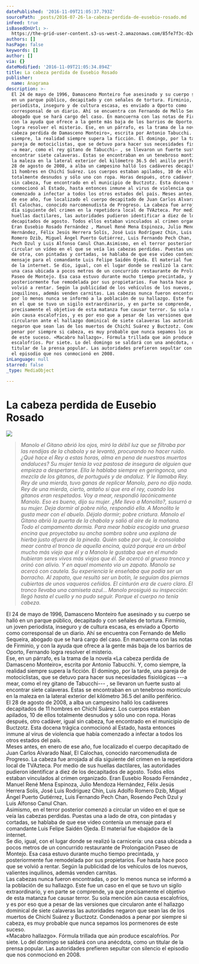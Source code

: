```yaml
---
datePublished: '2016-11-09T21:05:37.793Z'
sourcePath: _posts/2016-07-26-la-cabeza-perdida-de-eusebio-rosado.md
inFeed: true
isBasedOnUrl: >-
  https://the-grid-user-content.s3-us-west-2.amazonaws.com/85fe7f3c-02e3-4c48-82b9-9589d559d067.jpg
authors: []
hasPage: false
keywords: []
author: []
via: {}
dateModified: '2016-11-09T21:05:34.894Z'
title: La cabeza perdida de Eusebio Rosado
publisher:
  name: Anagrama
description: >-
  El 24 de mayo de 1996, Damasceno Monteiro fue asesinado y su cuerpo se halló
  en un parque público, decapitado y con señales de tortura. Firminio, un joven
  periodista, inseguro y de cultura escasa, es enviado a Oporto como
  corresponsal de un diario. Ahí se encuentra con Fernando de Mello Sequeira,
  abogado que se hará cargo del caso. En mancuerna con las notas de Firminio, y
  con la ayuda que ofrece a la gente más baja de los barrios de Oporto, Fernando
  logra resolver el misterio. Ese, en un párrafo, es la trama de la novela «La
  cabeza perdida de Damasceno Monteiro», escrita por Antonio Tabucchi. Y, como
  siempre, la realidad siempre supera la ficción. El domingo, por la tarde, una
  pareja de motociclistas, que se detuvo para hacer sus necesidades fisiológicas
  —a mear, como el rey gitano de Tabucchi— , se llevaron un fuerte susto al
  encontrar siete calaveras. Estas se encontraban en un tenebroso montículo en
  la maleza en la lateral exterior del kilómetro 36.5 del anillo periférico. El
  28 de agosto de 2008, a alba un campesino halló los cadáveres decapitados de
  11 hombres en Chichí Suárez. Los cuerpos estaban apilados, 10 de ellos
  totalmente desnudos y sólo uno con ropa. Horas después, otro cadáver, igual
  sin cabeza, fue encontrado en el municipio de Buctzotz. Esta docena trágica
  conmocionó al Estado, hasta entonces inmune al virus de violencia que había
  comenzado a infectar a todos los otros estados del país. Meses antes, en enero
  de ese año, fue localizado el cuerpo decapitado de Juan Carlos Alvarado Naal,
  El Calochas, conocido narcomenudista de Progreso. La cabeza fue arrojada al
  día siguiente del crimen en la repetidora local de TVAzteca. Por medio de sus
  huellas dactilares, las autoridades pudieron identificar a diez de los
  decapitados de agosto. Todos ellos estaban vinculados al crimen organizado.
  Eran Eusebio Rosado Fernández , Manuel René Mena Espinoza, Julio Mendoza
  Hernández, Félix Jesús Herrera Solís, José Luis Rodríguez Chin, Luis Adolfo
  Romero Dzib, Miguel Ángel Puerto Gutiérrez, Luis Fernando Pech Chan, Rosendo
  Pech Dzul y Luis Alfonso Canul Chan.Asimismo, en el terror posterior comenzó a
  circular un vídeo en el que se veía las cabezas perdidas. Puestas una a lado
  de otra, con pintadas y cortadas, se hablaba de que ese video contenía un
  mensaje para el comandante Luis Felipe Saidén Ojeda. El material fue «bajado»
  de la internet. Se dio, igual, con el lugar donde se realizó la carnicería:
  una casa ubicada a pocos metros de un concurrido restaurante de Prolongación
  Paseo de Montejo. Esa casa estuvo durante mucho tiempo precintada, y
  posteriormente fue remodelada por sus propietarios. Fue hasta hace poco que se
  volvió a rentar. Según la publicidad de los vehículos de los nuevos, valientes
  inquilinos, además venden carnitas. Las cabezas nunca fueron encontradas, o
  por lo menos nunca se informó a la población de su hallazgo. Este fue un caso
  en el que se tuvo un sigilo extraordinario, y en parte se comprende, ya que
  precisamente el objetivo de esta matanza fue causar terror. Su sola mención
  aún causa escalofríos, y es por eso que a pesar de las versiones que
  circularon ante el hallazgo dominical de siete calaveras las autoridades
  negaron que sean las de los muertos de Chichí Suárez y Buctzotz. Condenados a
  penar por siempre si cabeza, es muy probable que nunca sepamos los pormenores
  de este suceso. «Macabro hallazgo». Fórmula trillada que aún produce
  escalofríos. Por siete. Lo del domingo se saldará con una anécdota, como un
  titular de la prensa popular. Las autoridades prefieren sepultar con silencio
  el episodio que nos conmocionó en 2008.
inLanguage: null
starred: false
_type: MediaObject

---
```

# La cabeza perdida de Eusebio Rosado
![](https://the-grid-user-content.s3-us-west-2.amazonaws.com/85fe7f3c-02e3-4c48-82b9-9589d559d067.jpg)

> _Manolo el Gitano abrió los ojos, miró la débil luz que se filtraba por las rendijas de la chabola y se levantó, procurando no hacer ruido. ¿Qué hace el Rey a estas horas, alma en pena de nuestros muertos andaluces? Su mujer tenía la voz pastosa de insegura de alguien que empieza a despertarse. Ella le hablaba siempre en geringonca, una mezcla de los gitanos, de portugués y de andaluz. Y le llamaba Rey. Rey de una mierda, tuvo ganas de replicar Manolo, pero no dijo nada. Rey de una mierda, cierto, antaño sí que era el rey, cuando los gitanos eran respetados. Voy a mear, respondió lacónicamente Manolo. Eso es bueno, dijo su mujer. ¿Me llevo a Monolito?, susurró a su mujer. Deja dormir al pobre niño, respondió ella. A Monolito le gusta mear con el abuelo. Déjalo dormir; pobre criatura. Manolo el Gitano abrió la puerta de la chabola y salió al aire de la mañana. Todo el campamento dormía. Para mear había escogido una gruesa encina que proyectaba su ancha sombra sobre una explana de hierba justo afuera de la pineda. Quién sabe por qué, le consolaba mear contra el tronco de aquella encina, quizá porque era un árbol mucho más viejo que él y a Manolo le gustaba que en el mundo hubieran seres vivos más viejos que él. Se acercó al grueso tronco y orinó con alivio. Y en aquel momento vio un zapato. Manolo se acercó con cautela. Su experiencia le enseñaba que podía ser un borracho. Al zapato, que resultó ser un botín, le seguían dos piernas cubiertas de unos vaqueros ceñidos. El cinturón era de cuero claro. El tronco llevaba una camiseta azul... Manolo prosiguió su inspección: llegó hasta el cuello y no pudo seguir. Porque el cuerpo no tenía cabeza._

El 24 de mayo de 1996, Damasceno Monteiro fue asesinado y su cuerpo se halló en un parque público, decapitado y con señales de tortura. Firminio, un joven periodista, inseguro y de cultura escasa, es enviado a Oporto como corresponsal de un diario. Ahí se encuentra con Fernando de Mello Sequeira, abogado que se hará cargo del caso. En mancuerna con las notas de Firminio, y con la ayuda que ofrece a la gente más baja de los barrios de Oporto, Fernando logra resolver el misterio.   
Ese, en un párrafo, es la trama de la novela «La cabeza perdida de Damasceno Monteiro», escrita por Antonio Tabucchi. Y, como siempre, la realidad siempre supera la ficción. El domingo, por la tarde, una pareja de motociclistas, que se detuvo para hacer sus necesidades fisiológicas ---a mear, como el rey gitano de Tabucchi--- , se llevaron un fuerte susto al encontrar siete calaveras. Estas se encontraban en un tenebroso montículo en la maleza en la lateral exterior del kilómetro 36.5 del anillo periférico.   
El 28 de agosto de 2008, a alba un campesino halló los cadáveres decapitados de 11 hombres en Chichí Suárez. Los cuerpos estaban apilados, 10 de ellos totalmente desnudos y sólo uno con ropa. Horas después, otro cadáver, igual sin cabeza, fue encontrado en el municipio de Buctzotz. Esta docena trágica conmocionó al Estado, hasta entonces inmune al virus de violencia que había comenzado a infectar a todos los otros estados del país.   
Meses antes, en enero de ese año, fue localizado el cuerpo decapitado de Juan Carlos Alvarado Naal, El Calochas, conocido narcomenudista de Progreso. La cabeza fue arrojada al día siguiente del crimen en la repetidora local de TVAzteca. Por medio de sus huellas dactilares, las autoridades pudieron identificar a diez de los decapitados de agosto. Todos ellos estaban vinculados al crimen organizado. Eran Eusebio Rosado Fernández , Manuel René Mena Espinoza, Julio Mendoza Hernández, Félix Jesús Herrera Solís, José Luis Rodríguez Chin, Luis Adolfo Romero Dzib, Miguel Ángel Puerto Gutiérrez, Luis Fernando Pech Chan, Rosendo Pech Dzul y Luis Alfonso Canul Chan.  
Asimismo, en el terror posterior comenzó a circular un vídeo en el que se veía las cabezas perdidas. Puestas una a lado de otra, con pintadas y cortadas, se hablaba de que ese video contenía un mensaje para el comandante Luis Felipe Saidén Ojeda. El material fue «bajado» de la internet.   
Se dio, igual, con el lugar donde se realizó la carnicería: una casa ubicada a pocos metros de un concurrido restaurante de Prolongación Paseo de Montejo. Esa casa estuvo durante mucho tiempo precintada, y posteriormente fue remodelada por sus propietarios. Fue hasta hace poco que se volvió a rentar. Según la publicidad de los vehículos de los nuevos, valientes inquilinos, además venden carnitas.   
Las cabezas nunca fueron encontradas, o por lo menos nunca se informó a la población de su hallazgo. Este fue un caso en el que se tuvo un sigilo extraordinario, y en parte se comprende, ya que precisamente el objetivo de esta matanza fue causar terror. Su sola mención aún causa escalofríos, y es por eso que a pesar de las versiones que circularon ante el hallazgo dominical de siete calaveras las autoridades negaron que sean las de los muertos de Chichí Suárez y Buctzotz. Condenados a penar por siempre si cabeza, es muy probable que nunca sepamos los pormenores de este suceso.   
«Macabro hallazgo». Fórmula trillada que aún produce escalofríos. Por siete. Lo del domingo se saldará con una anécdota, como un titular de la prensa popular. Las autoridades prefieren sepultar con silencio el episodio que nos conmocionó en 2008\.